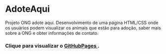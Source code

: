 # AdoteAqui

Projeto ONG adote aqui. Desenvolvimento de uma página HTML/CSS onde os usuários podem visualizar os animais que estão para adoção, saber mais sobre a ONG e obter informações de contato.       

### Clique para visualizar o <a href ="https://vitorianb.github.io/AdoteAqui/"> GitHubPages </a>.

